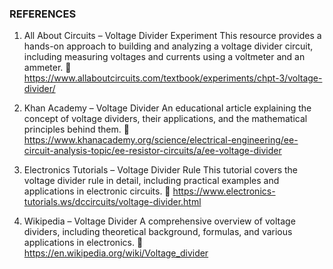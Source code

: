 ### REFERENCES
1. All About Circuits – Voltage Divider Experiment
This resource provides a hands-on approach to building and analyzing a voltage divider circuit, including measuring voltages and currents using a voltmeter and an ammeter.
🔗 https://www.allaboutcircuits.com/textbook/experiments/chpt-3/voltage-divider/


2. Khan Academy – Voltage Divider
An educational article explaining the concept of voltage dividers, their applications, and the mathematical principles behind them.
🔗 https://www.khanacademy.org/science/electrical-engineering/ee-circuit-analysis-topic/ee-resistor-circuits/a/ee-voltage-divider


3. Electronics Tutorials – Voltage Divider Rule
This tutorial covers the voltage divider rule in detail, including practical examples and applications in electronic circuits.
🔗 https://www.electronics-tutorials.ws/dccircuits/voltage-divider.html


4. Wikipedia – Voltage Divider
A comprehensive overview of voltage dividers, including theoretical background, formulas, and various applications in electronics.
🔗 https://en.wikipedia.org/wiki/Voltage_divider
